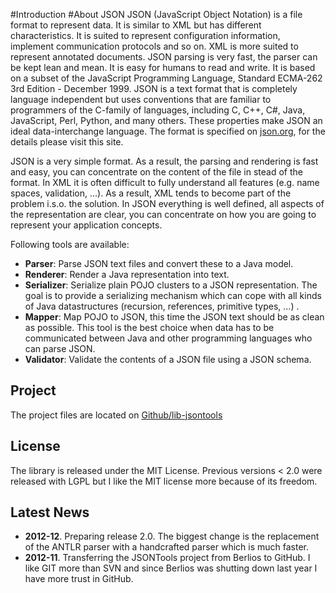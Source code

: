 #Introduction
#About JSON 
JSON (JavaScript Object Notation) is a file format to represent data. It is similar to XML but has different characteristics. It is suited to represent configuration information, implement communication protocols and so on. XML is more suited to represent annotated documents. JSON parsing is very fast, the parser can be kept lean and mean. It is easy for humans to read and write. It is based on a subset of the JavaScript Programming Language, Standard ECMA-262 3rd Edition - December 1999. JSON is a text format that is completely language independent but uses conventions that are familiar to programmers of the C-family of languages, including C, C++, C#, Java, JavaScript, Perl, Python, and many others. These properties make JSON an ideal data-interchange language. The format is specified on [json.org](http://www.json.org/), for the details please visit this site.

JSON is a very simple format. As a result, the parsing and rendering is fast and easy, you can concentrate on the content of the file in stead of the format. In XML it is often difficult to fully understand all features (e.g. name spaces, validation, ...). As a result, XML tends to become part of the problem i.s.o. the solution. In JSON everything is well defined, all aspects of the representation are clear, you can concentrate on how you are going to represent your application concepts.

Following tools are available:

* **Parser**: Parse JSON text files and convert these to a Java model.
* **Renderer**: Render a Java representation into text.
* **Serializer**: Serialize plain POJO clusters to a JSON representation. The goal is to provide a serializing mechanism which can cope with all kinds of Java datastructures (recursion, references, primitive types, ...) .
* **Mapper**: Map POJO to JSON, this time the JSON text should be as clean as possible. This tool is the best choice when data has to be communicated between Java and other programming languages who can parse JSON.
* **Validator**: Validate the contents of a JSON file using a JSON schema.

## Project

The project files are located on [Github/lib-jsontools](https://github.com/branscha/lib-jsontools)
## License

The library is released under the MIT License. Previous versions < 2.0 were released with LGPL but I like the MIT license more because of its freedom.

## Latest News

* **2012-12**. Preparing release 2.0. The biggest change is the replacement of the ANTLR parser with a handcrafted parser which is much faster.
* **2012-11**. Transferring the JSONTools project from Berlios to GitHub. I like GIT more than SVN and since Berlios was shutting down last year I have more trust in GitHub.